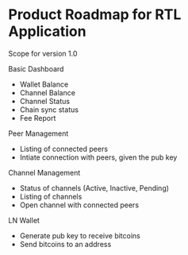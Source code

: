 # Product Roadmap for RTL Application

Scope for version 1.0

Basic Dashboard
- Wallet Balance
- Channel Balance
- Channel Status
- Chain sync status
- Fee Report

Peer Management
- Listing of connected peers
- Intiate connection with peers, given the pub key

Channel Management
- Status of channels (Active, Inactive, Pending)
- Listing of channels
- Open channel with connected peers

LN Wallet
- Generate pub key to receive bitcoins
- Send bitcoins to an address
